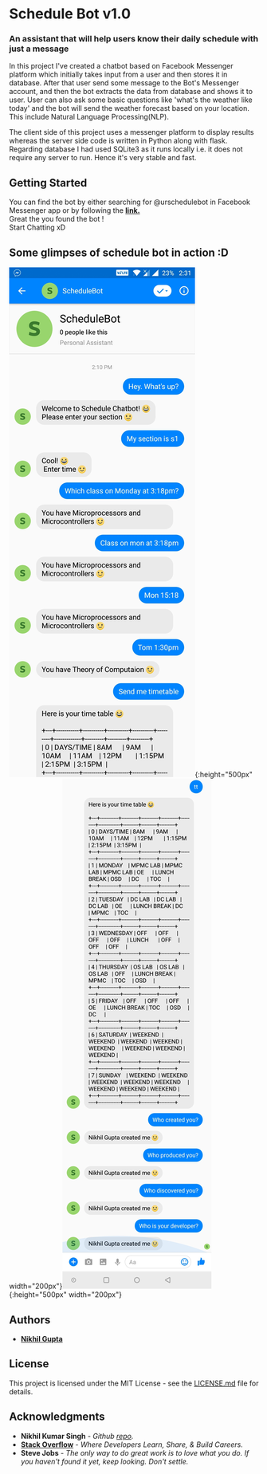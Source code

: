 # Schedule Bot v1.0

### An assistant that will help users know their daily schedule with just a message 

In this project I've created a chatbot based on Facebook Messenger platform which initially takes input from a user and then stores it in database. After that user send some message to the Bot's Messenger account, and then the bot extracts the data from database and shows it to user. User can also ask some basic questions like 'what's the weather like today' and the bot will send the weather forecast based on your location. This include Natural Language Processing(NLP).  

The client side of this project uses a messenger platform to display results whereas the server side code is written in Python along with flask. Regarding database I had used SQLite3 as it runs locally i.e. it does not require any server to run. Hence it's very stable and fast.

## Getting Started

You can find the bot by either searching for @urschedulebot in Facebook Messenger app or by following the **[link.](https://m.me/urschedulebot/)**  
Great the you found the bot !  
Start Chatting xD

## Some glimpses of schedule bot in action :D

![demo image](Images/demo1.jpg){:height="500px" width="200px"}![demo image](Images/demo2.jpg){:height="500px" width="200px"}

## Authors

* **[Nikhil Gupta](https://github.com/nguptaa)**

## License

This project is licensed under the MIT License - see the [LICENSE.md](LICENSE.md) file for details.

## Acknowledgments

* **Nikhil Kumar Singh** - *Github [repo](https://github.com/nikhilkumarsingh/NewsBot).* 
* **[Stack Overflow](https://stackoverflow.com)** - *Where Developers Learn, Share, & Build Careers.*
* **Steve Jobs** - *The only way to do great work is to love what you do. If you haven't found it yet, keep looking. Don't settle.*